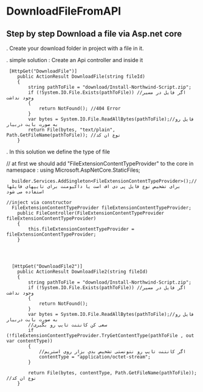 # DownloadFileFromAPI

## Step by step Download a file via Asp.net core 
. Create your download folder in project with a file in it.

. simple solution :   Create an Api controller  and inside it 

     [HttpGet("DownloadFile")]
        public ActionResult DownloadFile(string fileId)
        {
            string pathToFile = "download/Install-Northwind-Script.zip"; 
            if (!System.IO.File.Exists(pathToFile)) //اگر فایل در مسیر وجود نداشت
            {
                return NotFound(); //404 Error
            }
            var bytes = System.IO.File.ReadAllBytes(pathToFile);//فایل رو به صورت بایت دربیار
            return File(bytes, "text/plain", Path.GetFileName(pathToFile)); //نوع ان کد 
        }

. In this solution we define the type of file 

   // at first we should add "FileExtensionContentTypeProvider" to the core in  namespace :   using Microsoft.AspNetCore.StaticFiles;
   
      builder.Services.AddSingleton<FileExtensionContentTypeProvider>();//برای تشخیص نوع فایل پی دی اف است یا داکیومنت برای تایپهای فایلها استفاده می شود 
      
    //inject via constructor 
      FileExtensionContentTypeProvider fileExtensionContentTypeProvider;
        public FileController(FileExtensionContentTypeProvider fileExtensionContentTypeProvider)
        {
            this.fileExtensionContentTypeProvider = fileExtensionContentTypeProvider;
        }
      
      
      
      
      [HttpGet("DownloadFile2")]
        public ActionResult DownloadFile2(string fileId)
        {
            string pathToFile = "download/Install-Northwind-Script.zip";
            if (!System.IO.File.Exists(pathToFile)) //اگر فایل در مسیر وجود نداشت
            {
                return NotFound();
            }
            var bytes = System.IO.File.ReadAllBytes(pathToFile);//فایل رو به صورت بایت دربیار
            //سعی کن کانتنت تایپ رو بگیری 
            if (!fileExtensionContentTypeProvider.TryGetContentType(pathToFile , out var contentType))
            {
                //اگر کانتنت تایپ رو نتونستی تشخیص بدی بزار روی استریم 
                contentType = "application/octet-stream";
            }
           
            return File(bytes, contentType, Path.GetFileName(pathToFile)); //نوع ان کد 
        }
